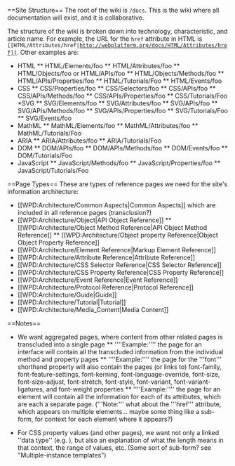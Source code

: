==Site Structure==
The root of the wiki is <code>/docs</code>. This is the wiki where all documentation will exist, and it is collaborative.

The structure of the wiki is broken down into technology, characteristic, and article name. For example, the URL for the <code>href</code> attribute in HTML is <code>[[HTML/Attributes/href|http://webplatform.org/docs/HTML/Attributes/href]]</code>. Other examples are:
* HTML
** HTML/Elements/foo
** HTML/Attributes/foo
** HTML/Objects/foo or HTML/APIs/foo
** HTML/Objects/Methods/foo
** HTML/APIs/Properties/foo
** HTML/Tutorials/Foo
** HTML/Events/foo
* CSS
** CSS/Properties/foo
** CSS/Selectors/foo
** CSS/APIs/foo
** CSS/APIs/Methods/foo
** CSS/APIs/Properties/foo
** CSS/Tutorials/Foo
*SVG
** SVG/Elements/foo
** SVG/Attributes/foo
** SVG/APIs/foo
** SVG/APIs/Methods/foo
** SVG/APIs/Properties/foo
** SVG/Tutorials/Foo
** SVG/Events/foo
* MathML
** MathML/Elements/foo
** MathML/Attributes/foo
** MathML/Tutorials/Foo
* ARIA
** ARIA/Attributes/foo
** ARIA/Tutorials/Foo
* DOM
** DOM/APIs/foo
** DOM/APIs/Methods/foo
** DOM/Events/foo
** DOM/Tutorials/Foo
* JavaScript
** JavaScript/Methods/foo
** JavaScript/Properties/foo
** JavaScript/Tutorials/Foo

==Page Types==
These are types of reference pages we need for the site's information architecture:
* [[WPD:Architecture/Common Aspects|Common Aspects]] which are included in all reference pages (transclusion?)
* [[WPD:Architecture/Object|API Object Reference]]
** [[WPD:Architecture/Object Method Reference|API Object Method Reference]]
** [[WPD:Architecture/Object property Reference|Object Object Property Reference]]
* [[WPD:Architecture/Element Reference|Markup Element Reference]]
* [[WPD:Architecture/Attribute Reference|Attribute Reference]]
* [[WPD:Architecture/CSS Selector Reference|CSS Selector Reference]]
* [[WPD:Architecture/CSS Property Reference|CSS Property Reference]]
* [[WPD:Architecture/Event Reference|Event Reference]]
* [[WPD:Architecture/Protocol Reference|Protocol Reference]]
* [[WPD:Architecture/Guide|Guide]]
* [[WPD:Architecture/Tutorial|Tutorial]]
* [[WPD:Architecture/Media_Content|Media Content]]

==Notes==
* We want aggregated pages, where content from other related pages is transcluded into a single page
** ''''Example:'''' the page for an interface will contain all the transcluded information from the individual method and property pages
** ''''Example:'''' the page for the '''font''' shorthand property will also contain the pages (or links to) font-family, font-feature-settings, font-kerning, font-language-override, font-size, font-size-adjust, font-stretch, font-style, font-variant, font-variant-ligatures, and font-weight properties
** ''''Example:'''' the page for an element will contain all the information for each of its attributes, which are each a separate page. ('''Note:''' what about the '''href''' attribute, which appears on multiple elements... maybe some thing like a sub-form, for context for each element where it appears?)

* For CSS property values (and other pages), we want not only a linked ''data type'' (e.g. <length>), but also an explanation of what the length means in that context, the range of values, etc. (Some sort of sub-form? see "Multiple-instance templates")